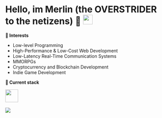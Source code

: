 # Hello, im Merlin (the OVERSTRIDER to the netizens) 👋 <img src="https://raw.githubusercontent.com/hussainweb/hussainweb/main/icons/wave.gif" width="30">

**👺 Interests**  
- Low-level Programming
- High-Performance & Low-Cost Web Development
- Low-Latency Real-Time Communication Systems
- MMORPGs
- Cryptocurrency and Blockchain Development
- Indie Game Development

**🧰 Current stack**  
<div>  
  <img src="https://skillicons.dev/icons?i=go,python,rust" height="40" />
</div>

<br/>

<img src="http://github-profile-summary-cards.vercel.app/api/cards/repos-per-language?username=Overstrider&theme=github_dark" />
